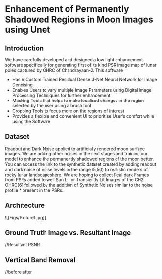 # Enhancement of Permanently Shadowed Regions in Moon Images using Unet
## Introduction
We have carefully developed and designed a low light enhancement software specifically for generating first of its kind PSR image map of lunar poles captured by OHRC of Chandrayaan-2. This software 
- Has A Custom Trained Residual Dense U-Net Neural Network for Image Denoising
- Enables Users  to vary multiple Image Parameters using Digital Image Processing Techniques for further enhancement
- Masking Tools that helps to make localised changes in the region selected by the user using a brush tool
- Cropping Tools to focus more on the regions of interest
- Provides a flexible and convenient UI to prioritise User’s comfort while using the Software

## Dataset
Readout and Dark Noise applied to artificially rendered moon surface images. We are adding other noises in the next stages and training our model to enhance the permanently shadowed regions of the moon better.
You can access the link to the synthetic dataset created by adding readout and dark noise of noise levels in the range (5,50) to realistic renders of rocky lunar landscapes[here](https://github.com/issaczerubbabela/SIH1732_Vantage/tree/main/Dataset).
We are hoping to collect Real dark Frames from PSRs added to well Sun Lit or Transiently Lit Images of the CH2 OHRC[6] followed by the addition of Synthetic Noises similar to the noise profile * present in the PSRs.



## Architecture
![[Figs/Picture1.jpg]]

## Ground Truth Image vs. Resultant Image
//Resultant PSNR

## Vertical Band Removal
//before after
